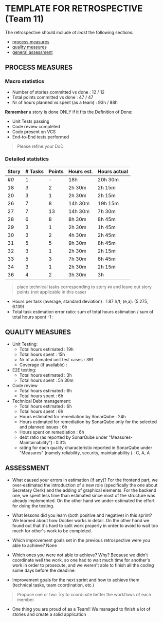 TEMPLATE FOR RETROSPECTIVE (Team 11)
=====================================

The retrospective should include _at least_ the following
sections:

- [process measures](#process-measures)
- [quality measures](#quality-measures)
- [general assessment](#assessment)

## PROCESS MEASURES 

### Macro statistics

- Number of stories committed vs done : 12 / 12
- Total points committed vs done : 47 / 47
- Nr of hours planned vs spent (as a team) : 93h / 88h

**Remember**  a story is done ONLY if it fits the Definition of Done:
 
- Unit Tests passing
- Code review completed
- Code present on VCS
- End-to-End tests performed

> Please refine your DoD 

### Detailed statistics

| Story  | # Tasks | Points | Hours est. | Hours actual |
|--------|---------|--------|------------|--------------|
| _#0_   | 1       | -      | 18h        | 20h 30m      |
| 18     | 3       | 2      | 2h 30m     | 2h 15m       |
| 20     | 3       | 1      | 2h 30m     | 2h 15m       |
| 26     | 7       | 8      | 14h 30m    | 19h 15m      |
| 27     | 7       | 13     | 14h 30m    | 7h 30m       |
| 28     | 6       | 8      | 8h 30m     | 8h 45m       |
| 29     | 3       | 1      | 2h 30m     | 1h 45m       |
| 30     | 3       | 2      | 4h 30m     | 2h 45m       |
| 31     | 5       | 5      | 9h 30m     | 8h 45m       |
| 32     | 3       | 1      | 2h 30m     | 2h 15m       |
| 33     | 5       | 3      | 7h 30m     | 6h 45m       |
| 34     | 3       | 1      | 2h 30m     | 2h 15m       |
| 36     | 4       | 2      | 3h 30m     | 3h           |

> place technical tasks corresponding to story `#0` and leave out story points (not applicable in this case)

- Hours per task (average, standard deviation) : 1.87 h/t; (e,a): (5.275, 6.139)
- Total task estimation error ratio: sum of total hours estimation / sum of total hours spent -1 : 

  
## QUALITY MEASURES 

- Unit Testing:
  - Total hours estimated : 19h
  - Total hours spent : 15h
  - Nr of automated unit test cases : 391
  - Coverage (if available) : 
- E2E testing:
  - Total hours estimated : 3h
  - Total hours spent : 5h 30m
- Code review 
  - Total hours estimated : 6h
  - Total hours spent : 6h
- Technical Debt management:
  - Total hours estimated : 6h
  - Total hours spent : 6h
  - Hours estimated for remediation by SonarQube : 24h
  - Hours estimated for remediation by SonarQube only for the selected and planned issues : 6h
  - Hours spent on remediation : 6h
  - debt ratio (as reported by SonarQube under "Measures-Maintainability") : 0.3%
  - rating for each quality characteristic reported in SonarQube under "Measures" (namely reliability, security, maintainability ) : C, A, A
  


## ASSESSMENT

- What caused your errors in estimation (if any)?
  For the frontend part, we over-estimated the introduction of a new role (specifically the one about Secretary Clerk) and the adding of graphical elements.
  For the backend one, we spent less time than estimated since most of the structure was already implemented. 
  On the other hand we under-estimated the effort for doing the testing.
  
- What lessons did you learn (both positive and negative) in this sprint?
  We learned about how Docker works in detail. On the other hand we found out that it's hard to split work properly in order to avoid to wait too much for other's work to be completed.

- Which improvement goals set in the previous retrospective were you able to achieve?
  None
  
- Which ones you were not able to achieve? Why?
  Because we didn't coordinate well the work, so one had to wait much time for another's work in order to prosecute, and we weren't able to finish all the coding some days before the deadline.

- Improvement goals for the next sprint and how to achieve them (technical tasks, team coordination, etc.)
> Propose one or two
Try to coordinate better the workflows of each member.

- One thing you are proud of as a Team!!
  We managed to finish a lot of stories and create a solid application

